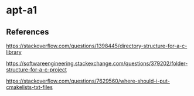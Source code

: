 # apt-a1

## References

https://stackoverflow.com/questions/1398445/directory-structure-for-a-c-library

https://softwareengineering.stackexchange.com/questions/379202/folder-structure-for-a-c-project

https://stackoverflow.com/questions/7629560/where-should-i-put-cmakelists-txt-files

